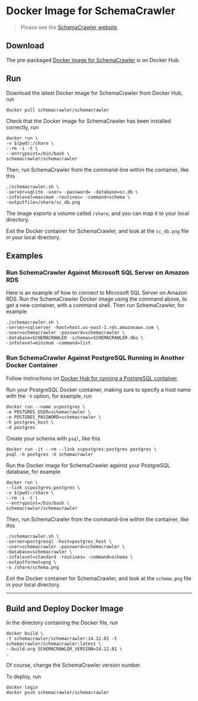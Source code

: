 # Docker Image for SchemaCrawler

> Please see the [SchemaCrawler website](http://www.schemacrawler.com/).

## Download

The pre-packaged [Docker image for SchemaCrawler](https://hub.docker.com/r/schemacrawler/schemacrawler/) is on Docker Hub.


## Run

Download the latest Docker image for SchemaCrawler from Docker Hub, run
```
docker pull schemacrawler/schemacrawler
```

Check that the Docker image for SchemaCrawler has been installed correctly, run
```
docker run \
-v $(pwd):/share \
--rm -i -t \
--entrypoint=/bin/bash \
schemacrawler/schemacrawler
```

Then, run SchemaCrawler from the command-line within the container, like this
```
./schemacrawler.sh \
-server=sqlite -user= -password= -database=sc.db \
-infolevel=maximum -routines= -command=schema \
-outputfile=/share/sc_db.png
```
The image exports a volume called `/share`, and you can map it to your local directory. 

Exit the Docker container for SchemaCrawler, and look at the `sc_db.png` file in your local directory.

## Examples

### Run SchemaCrawler Against Microsoft SQL Server on Amazon RDS

Here is an example of how to connect to Microsoft SQL Server on Amazon RDS. Run the SchemaCrawler Docker image using the command above, to get a new container, with a command shell. Then run SchemaCrawler, for example
```
./schemacrawler.sh \
-server=sqlserver -host=host.us-east-1.rds.amazonaws.com \
-user=schemacrawler -password=schemacrawler \
-database=SCHEMACRAWLER -schemas=SCHEMACRAWLER.dbo \
-infolevel=minimum -command=list
```

### Run SchemaCrawler Against PostgreSQL Running in Another Docker Container

Follow instructions on [Docker Hub for running a PostgreSQL container](https://hub.docker.com/_/postgres/).

Run your PostgreSQL Docker container, making sure to specify a host name with the `-h` option, for example, run
``` 
docker run --name scpostgres \
-e POSTGRES_USER=schemacrawler \
-e POSTGRES_PASSWORD=schemacrawler \
-h postgres_host \
-d postgres
```

Create your schema with `psql`, like this
```
docker run -it --rm --link scpostgres:postgres postgres \
psql -h postgres -U schemacrawler
```

Run the Docker image for SchemaCrawler against your PostgreSQL database, for example
```
docker run \
--link scpostgres:postgres \
-v $(pwd):/share \
--rm -i -t \
--entrypoint=/bin/bash \
schemacrawler/schemacrawler
```

Then, run SchemaCrawler from the command-line within the container, like this
```
./schemacrawler.sh \
-server=postgresql -host=postgres_host \
-user=schemacrawler -password=schemacrawler \
-database=schemacrawler \
-infolevel=standard -routines= -command=schema \
-outputformat=png \
-o /share/schema.png
```

Exit the Docker container for SchemaCrawler, and look at the `schema.png` file in your local directory.

-----

## Build and Deploy Docker Image

In the directory containing the Docker file, run
```
docker build \
-t schemacrawler/schemacrawler:14.12.01 -t schemacrawler/schemacrawler:latest \
--build-arg SCHEMACRAWLER_VERSION=14.12.01 \
.
```
Of course, change the SchemaCrawler version number.

To deploy, run
```
docker login
docker push schemacrawler/schemacrawler
```
